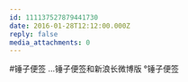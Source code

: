 ```yaml
---
id: 111137527879441730
date: 2016-01-28T12:12:00.000Z
reply: false
media_attachments: 0
---
```


#锤子便签 ...锤子便签和新浪长微博版 °锤子便签 ​​​​

